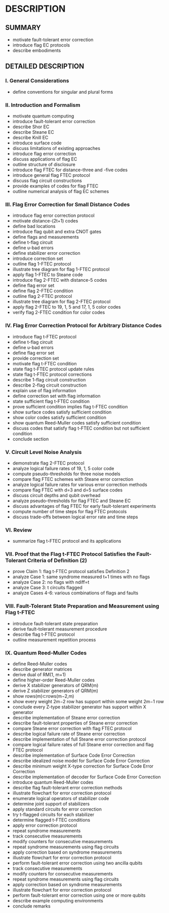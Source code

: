 # DESCRIPTION

## SUMMARY

- motivate fault-tolerant error correction
- introduce flag EC protocols
- describe embodiments

## DETAILED DESCRIPTION

### I. General Considerations

- define conventions for singular and plural forms

### II. Introduction and Formalism

- motivate quantum computing
- introduce fault-tolerant error correction
- describe Shor EC
- describe Steane EC
- describe Knill EC
- introduce surface code
- discuss limitations of existing approaches
- introduce flag error correction
- discuss applications of flag EC
- outline structure of disclosure
- introduce flag FTEC for distance-three and -five codes
- introduce general flag FTEC protocol
- discuss flag circuit constructions
- provide examples of codes for flag FTEC
- outline numerical analysis of flag EC schemes

### III. Flag Error Correction for Small Distance Codes

- introduce flag error correction protocol
- motivate distance-(2t+1) codes
- define bad locations
- introduce flag qubit and extra CNOT gates
- define flags and measurements
- define t-flag circuit
- define υ-bad errors
- define stabilizer error correction
- introduce correction set
- outline flag 1-FTEC protocol
- illustrate tree diagram for flag 1-FTEC protocol
- apply flag 1-FTEC to Steane code
- introduce flag 2-FTEC with distance-5 codes
- define flag error set
- define flag 2-FTEC condition
- outline flag 2-FTEC protocol
- illustrate tree diagram for flag 2-FTEC protocol
- apply flag 2-FTEC to 19, 1, 5 and 17, 1, 5 color codes
- verify flag 2-FTEC condition for color codes

### IV. Flag Error Correction Protocol for Arbitrary Distance Codes

- introduce flag t-FTEC protocol
- define t-flag circuit
- define υ-bad errors
- define flag error set
- provide correction set
- motivate flag t-FTEC condition
- state flag t-FTEC protocol update rules
- state flag t-FTEC protocol corrections
- describe 1-flag circuit construction
- describe 2-flag circuit construction
- explain use of flag information
- define correction set with flag information
- state sufficient flag t-FTEC condition
- prove sufficient condition implies flag t-FTEC condition
- show surface codes satisfy sufficient condition
- show color codes satisfy sufficient condition
- show quantum Reed-Muller codes satisfy sufficient condition
- discuss codes that satisfy flag t-FTEC condition but not sufficient condition
- conclude section

### V. Circuit Level Noise Analysis

- demonstrate flag 2-FTEC protocol
- analyze logical failure rates of 19, 1, 5 color code
- compute pseudo-thresholds for three noise models
- compare flag FTEC schemes with Steane error correction
- analyze logical failure rates for various error correction methods
- compare flag FTEC with d=3 and d=5 surface codes
- discuss circuit depths and qubit overhead
- analyze pseudo-thresholds for flag FTEC and Steane EC
- discuss advantages of flag FTEC for early fault-tolerant experiments
- compute number of time steps for flag FTEC protocols
- discuss trade-offs between logical error rate and time steps

### VI. Review

- summarize flag t-FTEC protocol and its applications

### VII. Proof that the Flag t-FTEC Protocol Satisfies the Fault-Tolerant Criteria of Definition (2)

- prove Claim 1: flag t-FTEC protocol satisfies Definition 2
- analyze Case 1: same syndrome measured t+1 times with no flags
- analyze Case 2: no flags with ndiff=t
- analyze Case 3: t circuits flagged
- analyze Cases 4-6: various combinations of flags and faults

### VIII. Fault-Tolerant State Preparation and Measurement using Flag t-FTEC

- introduce fault-tolerant state preparation
- derive fault-tolerant measurement procedure
- describe flag t-FTEC protocol
- outline measurement repetition process

### IX. Quantum Reed-Muller Codes

- define Reed-Muller codes
- describe generator matrices
- derive dual of RM(1, m+1)
- define higher-order Reed-Muller codes
- derive X stabilizer generators of QRM(m)
- derive Z stabilizer generators of QRM(m)
- show rows(m)⊂rows(m−2,m)
- show every weight 2m−2 row has support within some weight 2m−1 row
- conclude every Z-type stabilizer generator has support within X generator
- describe implementation of Steane error correction
- describe fault-tolerant properties of Steane error correction
- compare Steane error correction with flag FTEC protocol
- describe logical failure rate of Steane error correction
- describe implementation of full Steane error correction protocol
- compare logical failure rates of full Steane error correction and flag FTEC protocol
- describe implementation of Surface Code Error Correction
- describe idealized noise model for Surface Code Error Correction
- describe minimum weight X-type correction for Surface Code Error Correction
- describe implementation of decoder for Surface Code Error Correction
- introduce quantum Reed-Muller codes
- describe flag fault-tolerant error correction methods
- illustrate flowchart for error correction protocol
- enumerate logical operators of stabilizer code
- determine joint support of stabilizers
- apply standard circuits for error correction
- try t-flagged circuits for each stabilizer
- determine flagged t-FTEC conditions
- apply error correction protocol
- repeat syndrome measurements
- track consecutive measurements
- modify counters for consecutive measurements
- repeat syndrome measurements using flag circuits
- apply correction based on syndrome measurements
- illustrate flowchart for error correction protocol
- perform fault-tolerant error correction using two ancilla qubits
- track consecutive measurements
- modify counters for consecutive measurements
- repeat syndrome measurements using flag circuits
- apply correction based on syndrome measurements
- illustrate flowchart for error correction protocol
- perform fault-tolerant error correction using one or more qubits
- describe example computing environments
- conclude remarks

